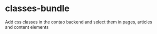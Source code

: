 # classes-bundle
Add css classes in the contao backend and select them in pages, articles and content elements
